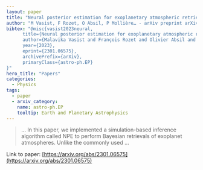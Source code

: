 ```yaml
---
layout: paper
title: "Neural posterior estimation for exoplanetary atmospheric retrieval"
author: "M Vasist, F Rozet, O Absil, P Mollière… - arXiv preprint arXiv …, 2023 - arxiv.org"
bibtex: "@misc{vasist2023neural,
      title={Neural posterior estimation for exoplanetary atmospheric retrieval}, 
      author={Malavika Vasist and François Rozet and Olivier Absil and Paul Mollière and Evert Nasedkin and Gilles Louppe},
      year={2023},
      eprint={2301.06575},
      archivePrefix={arXiv},
      primaryClass={astro-ph.EP}
}"
hero_title: "Papers"
categories:
  - Physics
tags:
  - paper
  - arxiv_category:
    name: astro-ph.EP
    tooltip: Earth and Planetary Astrophysics
---
```

>… In this paper, we implemented a simulation-based inference algorithm called NPE to perform Bayesian retrievals of exoplanet atmospheres. Unlike the commonly used …

Link to paper: [https://arxiv.org/abs/2301.06575](https://arxiv.org/abs/2301.06575)


